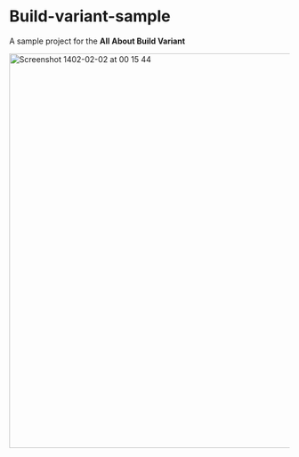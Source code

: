 # Build-variant-sample

A sample project for the **All About Build Variant**



<img width="710" alt="Screenshot 1402-02-02 at 00 15 44" src="https://user-images.githubusercontent.com/31311400/233731661-fcaacd04-068b-42e2-9619-d49e0d66448d.png">
